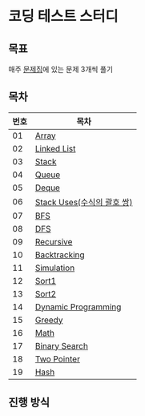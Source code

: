 # 코딩 테스트 스터디

## 목표
매주 [문제집](https://github.com/encrypted-def/basic-algo-lecture/blob/master/workbook.md)에 있는 문제 3개씩 풀기


## 목차
번호 | 목차
----- | -----
01 | [Array](Array/)
02 | [Linked List](Linked_List/)
03 | [Stack](Stack/)
04 | [Queue](Queue/)
05 | [Deque](Deque/)
06 | [Stack Uses(수식의 괄호 쌍)](Stack_Uses/)
07 | [BFS](BFS/)
08 | [DFS](DFS/)
09 | [Recursive](Recursive/)
10 | [Backtracking](Backtracking/)
11 | [Simulation](Simulation/)
12 | [Sort1](Sort1/)
13 | [Sort2](Sort2/)
14 | [Dynamic Programming](Dynamic_Programming/)
15 | [Greedy](Greedy/)
16 | [Math](Math/)
17 | [Binary Search](Binary_Search/)
18 | [Two Pointer](Two_Pointer/)
19 | [Hash](Hash/)

## 진행 방식
